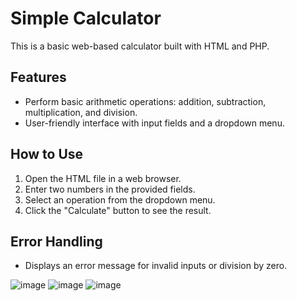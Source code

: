 # Simple Calculator

This is a basic web-based calculator built with HTML and PHP.

## Features

- Perform basic arithmetic operations: addition, subtraction, multiplication, and division.
- User-friendly interface with input fields and a dropdown menu.

## How to Use

1. Open the HTML file in a web browser.
2. Enter two numbers in the provided fields.
3. Select an operation from the dropdown menu.
4. Click the "Calculate" button to see the result.

## Error Handling

- Displays an error message for invalid inputs or division by zero.
  
![image](https://github.com/user-attachments/assets/cb6f8349-be0e-46f1-92f6-7cab70a44b71)
![image](https://github.com/user-attachments/assets/947e2b22-8d36-4edb-a053-bec4ae2b0431)
![image](https://github.com/user-attachments/assets/9c9fa7b6-a323-4e3d-840f-62711fe04bf3)

